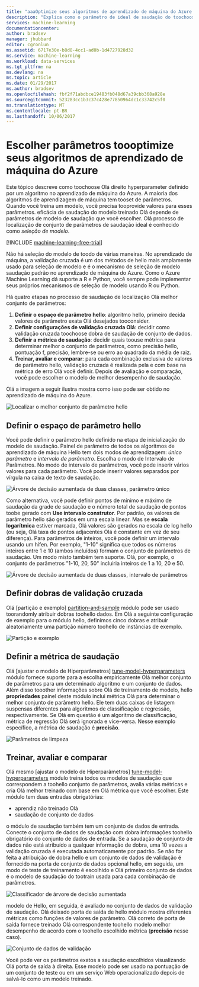 ```yaml
---
title: "aaaOptimize seus algoritmos de aprendizado de máquina do Azure | Microsoft Docs"
description: "Explica como o parâmetro de ideal de saudação do toochoose definido por um algoritmo no aprendizado de máquina do Azure."
services: machine-learning
documentationcenter: 
author: bradsev
manager: jhubbard
editor: cgronlun
ms.assetid: 6717e30e-b8d8-4cc1-ad0b-1d4727928d32
ms.service: machine-learning
ms.workload: data-services
ms.tgt_pltfrm: na
ms.devlang: na
ms.topic: article
ms.date: 01/29/2017
ms.author: bradsev
ms.openlocfilehash: fbf2f71abdbce19483fb048d67a39cbb368a928e
ms.sourcegitcommit: 523283cc1b3c37c428e77850964dc1c33742c5f0
ms.translationtype: MT
ms.contentlocale: pt-BR
ms.lasthandoff: 10/06/2017
---
```

# <a name="choose-parameters-toooptimize-your-algorithms-in-azure-machine-learning"></a>Escolher parâmetros toooptimize seus algoritmos de aprendizado de máquina do Azure
Este tópico descreve como toochoose Olá direito hyperparameter definido por um algoritmo no aprendizado de máquina do Azure. A maioria dos algoritmos de aprendizagem de máquina tem tooset de parâmetros. Quando você treina um modelo, você precisa tooprovide valores para esses parâmetros. eficácia de saudação do modelo treinado Olá depende de parâmetros de modelo de saudação que você escolher. Olá processo de localização de conjunto de parâmetros de saudação ideal é conhecido como *seleção de modelo*.

[!INCLUDE [machine-learning-free-trial](../../includes/machine-learning-free-trial.md)]

Não há seleção do modelo de toodo de várias maneiras. No aprendizado de máquina, a validação cruzada é um dos métodos de hello mais amplamente usado para seleção de modelo e é o mecanismo de seleção de modelo saudação padrão no aprendizado de máquina do Azure. Como o Azure Machine Learning dá suporte a R e Python, você sempre pode implementar seus próprios mecanismos de seleção de modelo usando R ou Python.

Há quatro etapas no processo de saudação de localização Olá melhor conjunto de parâmetros:

1. **Definir o espaço de parâmetro hello**: algoritmo hello, primeiro decida valores de parâmetro exata Olá desejados tooconsider.
2. **Definir configurações de validação cruzada Olá**: decidir como validação cruzada toochoose dobra de saudação de conjunto de dados.
3. **Definir a métrica de saudação**: decidir quais toouse métrica para determinar melhor o conjunto de parâmetros, como precisão hello, pontuação f, precisão, lembre-se ou erro ao quadrado da média de raiz.
4. **Treinar, avaliar e comparar**: para cada combinação exclusiva de valores de parâmetro hello, validação cruzada é realizada pela e com base na métrica de erro Olá você definir. Depois de avaliação e comparação, você pode escolher o modelo de melhor desempenho de saudação.

Olá a imagem a seguir ilustra mostra como isso pode ser obtido no aprendizado de máquina do Azure.

![Localizar o melhor conjunto de parâmetro hello](./media/machine-learning-algorithm-parameters-optimize/fig1.png)

## <a name="define-hello-parameter-space"></a>Definir o espaço de parâmetro hello
Você pode definir o parâmetro hello definido na etapa de inicialização do modelo de saudação. Painel de parâmetro de todos os algoritmos de aprendizado de máquina Hello tem dois modos de aprendizagem: *único parâmetro* e *intervalo de parâmetro*. Escolha o modo de Intervalo de Parâmetros. No modo de intervalo de parâmetros, você pode inserir vários valores para cada parâmetro. Você pode inserir valores separados por vírgula na caixa de texto de saudação.

![Árvore de decisão aumentada de duas classes, parâmetro único](./media/machine-learning-algorithm-parameters-optimize/fig2.png)

 Como alternativa, você pode definir pontos de mínimo e máximo de saudação da grade de saudação e o número total de saudação de pontos toobe gerado com **Use intervalo construtor**. Por padrão, os valores de parâmetro hello são gerados em uma escala linear. Mas se **escala logarítmica** estiver marcada, Olá valores são gerados na escala de log hello (ou seja, Olá taxa de pontos adjacentes Olá é constante em vez de seu diferença). Para parâmetros de inteiros, você pode definir um intervalo usando um hífen. Por exemplo, "1-10" significa que todos os números inteiros entre 1 e 10 (ambos incluídos) formam o conjunto de parâmetros de saudação. Um modo misto também tem suporte. Olá, por exemplo, o conjunto de parâmetros "1-10, 20, 50" incluiria inteiros de 1 a 10, 20 e 50.

![Árvore de decisão aumentada de duas classes, intervalo de parâmetros](./media/machine-learning-algorithm-parameters-optimize/fig3.png)

## <a name="define-cross-validation-folds"></a>Definir dobras de validação cruzada
Olá [partição e exemplo] [ partition-and-sample] módulo pode ser usado toorandomly atribuir dobras toohello dados. Em Olá a seguinte configuração de exemplo para o módulo hello, definimos cinco dobras e atribuir aleatoriamente uma partição número toohello de instâncias de exemplo.

![Partição e exemplo](./media/machine-learning-algorithm-parameters-optimize/fig4.png)

## <a name="define-hello-metric"></a>Definir a métrica de saudação
Olá [ajustar o modelo de Hiperparâmetros] [ tune-model-hyperparameters] módulo fornece suporte para a escolha empiricamente Olá melhor conjunto de parâmetros para um determinado algoritmo e um conjunto de dados. Além disso tooother informações sobre Olá de treinamento de modelo, hello **propriedades** painel deste módulo inclui métrica Olá para determinar o melhor conjunto de parâmetro hello. Ele tem duas caixas de listagem suspensas diferentes para algoritmos de classificação e regressão, respectivamente. Se Olá em questão é um algoritmo de classificação, métrica de regressão Olá será ignorada e vice-versa. Nesse exemplo específico, a métrica de saudação é **precisão**.   

![Parâmetros de limpeza](./media/machine-learning-algorithm-parameters-optimize/fig5.png)

## <a name="train-evaluate-and-compare"></a>Treinar, avaliar e comparar
Olá mesmo [ajustar o modelo de Hiperparâmetros] [ tune-model-hyperparameters] módulo treina todos os modelos de saudação que correspondem a toohello conjunto de parâmetros, avalia várias métricas e cria Olá melhor treinado com base em Olá métrica que você escolher. Este módulo tem duas entradas obrigatórias:

* aprendiz não treinado Olá
* saudação de conjunto de dados

o módulo de saudação também tem um conjunto de dados de entrada. Conecte o conjunto de dados de saudação com dobra informações toohello obrigatório do conjunto de dados de entrada. Se a saudação de conjunto de dados não está atribuído a qualquer informação de dobra, uma 10 vezes a validação cruzada é executada automaticamente por padrão. Se não for feita a atribuição de dobra hello e um conjunto de dados de validação é fornecido na porta de conjunto de dados opcional hello, em seguida, um modo de teste de treinamento é escolhido e Olá primeiro conjunto de dados é o modelo de saudação do tootrain usada para cada combinação de parâmetros.

![Classificador de árvore de decisão aumentada](./media/machine-learning-algorithm-parameters-optimize/fig6a.png)

modelo de Hello, em seguida, é avaliado no conjunto de dados de validação de saudação. Olá deixado porta de saída de hello módulo mostra diferentes métricas como funções de valores de parâmetro. Olá correto de porta de saída fornece treinado Olá correspondente toohello modelo melhor desempenho de acordo com o toohello escolhido métrica (**precisão** nesse caso).  

![Conjunto de dados de validação](./media/machine-learning-algorithm-parameters-optimize/fig6b.png)

Você pode ver os parâmetros exatos a saudação escolhidos visualizando Olá porta de saída à direita. Esse modelo pode ser usado na pontuação de um conjunto de teste ou em um serviço Web operacionalizado depois de salvá-lo como um modelo treinado.

<!-- Module References -->
[partition-and-sample]: https://msdn.microsoft.com/library/azure/a8726e34-1b3e-4515-b59a-3e4a475654b8/
[tune-model-hyperparameters]: https://msdn.microsoft.com/library/azure/038d91b6-c2f2-42a1-9215-1f2c20ed1b40/
